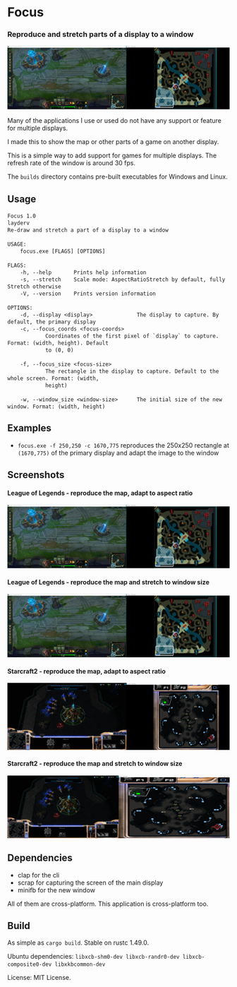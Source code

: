 # Focus

### Reproduce and stretch parts of a display to a window

![League of Legends](images/league_of_legends.png)

Many of the applications I use or used do not have any support or feature for multiple displays.

I made this to show the map or other parts of a game on another display.

This is a simple way to add support for games for multiple displays. The refresh rate of the window is around 30 fps.

The `builds` directory contains pre-built executables for Windows and Linux.

## Usage

```
Focus 1.0
layderv
Re-draw and stretch a part of a display to a window

USAGE:
    focus.exe [FLAGS] [OPTIONS]

FLAGS:
    -h, --help       Prints help information
    -s, --stretch    Scale mode: AspectRatioStretch by default, fully Stretch otherwise
    -V, --version    Prints version information

OPTIONS:
    -d, --display <display>              The display to capture. By default, the primary display
    -c, --focus_coords <focus-coords>
            Coordinates of the first pixel of `display` to capture. Format: (width, height). Default
            to (0, 0)

    -f, --focus_size <focus-size>
            The rectangle in the display to capture. Default to the whole screen. Format: (width,
            height)

    -w, --window_size <window-size>      The initial size of the new window. Format: (width, height)
```

## Examples

* `focus.exe -f 250,250 -c 1670,775` 
  reproduces the 250x250 rectangle at `(1670,775)` of the primary display and adapt the image to the window

## Screenshots

#### League of Legends - reproduce the map, adapt to aspect ratio
![League of Legends](images/league_of_legends.png)

#### League of Legends - reproduce the map and stretch to window size
![League of Legends - stretch](images/league_of_legends.png)

#### Starcraft2 - reproduce the map, adapt to aspect ratio
![Starcraft2](images/starcraft2.png)

#### Starcraft2 - reproduce the map and stretch to window size
![Starcraft2 - stretch](images/starcraft2_stretch.png)


## Dependencies
* clap for the cli 
* scrap for capturing the screen of the main display
* minifb for the new window

All of them are cross-platform. This application is cross-platform too.

## Build

As simple as `cargo build`. Stable on rustc 1.49.0.

Ubuntu dependencies: `libxcb-shm0-dev libxcb-randr0-dev libxcb-composite0-dev libxkbcommon-dev`

License: MIT License.
